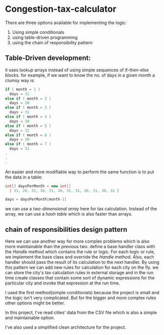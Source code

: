 # Congestion-tax-calculator
There are three options available for implementing the logic:

1. Using simple conditionals
2. using table-driven programming
3. using the chain of responsibility pattern

## __Table-Driven development__:
  it uses lookup arrays instead of using simple sequences of if-then-else blocks. for example, if we want to know the no. of days in a given month a clumsy way is:
</pre>
```c#
if ( month = 1 )
  days = 31
else if ( month = 2 )
  days = 28
else if ( month = 3 )
  days = 31
else if ( month = 4 )
  days = 30
else if ( month = 5 )
  days = 31
else if ( month = 6 )
  days = 30
else if ( month = 7 )
  days = 31
.
.
.
```
   An easier and more modifiable way to perform the same function is to put the data in
a table:
```C#
int[] daysPerMonth = new int[]
  { 31, 28, 31, 30, 31, 30, 31, 31, 30, 31, 30, 31 }

days = daysPerMonth[month-1]
```
   we can use a _two-dimensional array_ here for tax calculation. Instead of the array, we can use a _hash table_ which is also faster than arrays.

## __chain of responsibilities design pattern__
   Here we can use another way for more complex problems which is also more maintainable than the previous two.  define a base handler class with the _Handle_ method which contains the rule or logic.
For each logic or rule, we implement the base class and override the _Handle_ method. Also, each handler should pass the result of its calculation to the next handler. By using this pattern we can add new rules for calculation for each city on the fly. we can store the city's tax calculation rules in external storage and in the run time create classes that contain some sort of dynamic expressions for the particular city and invoke that expression at the run time. 


   I used the first method(simple conditionals) because the project is small and the logic isn't very complicated. But for the bigger and more complex rules other options might be better. 

   In this project, I've read cities' data from the CSV file which is also a simple and maintainable option.

   I've also used a simplified clean architecture for the project.
